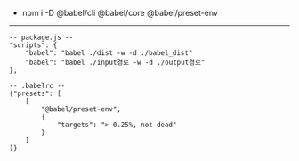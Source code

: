 - npm i -D @babel/cli @babel/core @babel/preset-env

---

    -- package.js --
    "scripts": {
        "babel": "babel ./dist -w -d ./babel_dist"
        "babel": "babel ./input경로 -w -d ./output경로"
    },

    -- .babelrc --
    {"presets": [
        [
            "@babel/preset-env",
            {
                "targets": "> 0.25%, not dead"
            }
        ]
    ]}
